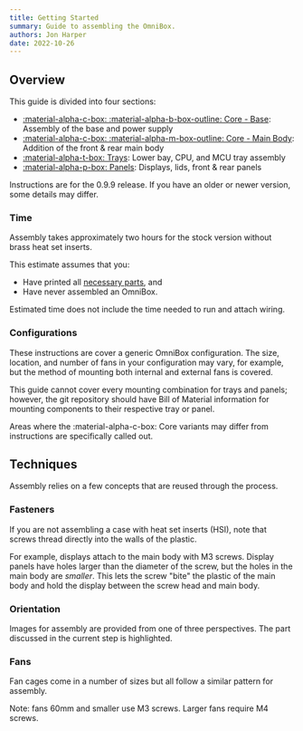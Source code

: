 ```yaml
---
title: Getting Started
summary: Guide to assembling the OmniBox.
authors: Jon Harper
date: 2022-10-26
---
```


## Overview

This guide is divided into four sections:

- [:material-alpha-c-box: :material-alpha-b-box-outline: Core - Base][1]: Assembly of the base and power supply
- [:material-alpha-c-box: :material-alpha-m-box-outline: Core - Main Body][2]: Addition of the front & rear main body
- [:material-alpha-t-box: Trays][3]: Lower bay, CPU, and MCU tray assembly
- [:material-alpha-p-box: Panels][4]: Displays, lids, front & rear panels

Instructions are for the 0.9.9 release. If you have an older or newer version, some details may differ.

### Time

Assembly takes approximately two hours for the stock version without brass heat set inserts.

This estimate assumes that you:

- Have printed all [necessary parts][5], and
- Have never assembled an OmniBox.

Estimated time does not include the time needed to run and attach wiring.

### Configurations

These instructions are cover a generic OmniBox configuration. The size, location, and number of fans in your configuration may vary, for example, but the method of mounting both internal and external fans is covered.

This guide cannot cover every mounting combination for trays and panels; however, the git repository should have Bill of Material information for mounting components to their respective tray or panel.

Areas where the :material-alpha-c-box: Core variants may differ from instructions are specifically called out.

## Techniques

Assembly relies on a few concepts that are reused through the process.

### Fasteners

If you are not assembling a case with heat set inserts (HSI), note that screws thread directly into the walls of the plastic.

For example, displays attach to the main body with M3 screws. Display panels have holes larger than the diameter of the screw, but the holes in the main body are *smaller*. This lets the screw "bite" the plastic of the main body and hold the display between the screw head and main body.

### Orientation

Images for assembly are provided from one of three perspectives. The part discussed in the current step is highlighted.

### Fans

Fan cages come in a number of sizes but all follow a similar pattern for assembly.

Note: fans 60mm and smaller use M3 screws. Larger fans require M4 screws.

[1]: base.md "Base Assembly"
[2]: main_body.md "Main Body Assembly"
[3]: trays.md "Tray Assembly"
[4]:  panels.md "Panel Assembly"
[5]: ../printing.md#print-checklist "Print Checklist"
